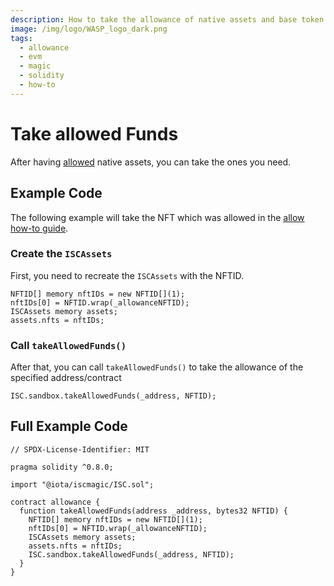 ```yaml
---
description: How to take the allowance of native assets and base token
image: /img/logo/WASP_logo_dark.png
tags:
  - allowance
  - evm
  - magic
  - solidity
  - how-to
---
```


# Take allowed Funds

After having [allowed](./allow.md) native assets, you can take the ones you need.

## Example Code

The following example will take the NFT which was allowed in the [allow how-to guide](./allow.md).

### Create the `ISCAssets`

First, you need to recreate the `ISCAssets` with the NFTID.

```solidity
NFTID[] memory nftIDs = new NFTID[](1);
nftIDs[0] = NFTID.wrap(_allowanceNFTID);
ISCAssets memory assets;
assets.nfts = nftIDs;
```

### Call `takeAllowedFunds()`

After that, you can call `takeAllowedFunds()` to take the allowance of the specified address/contract

```solidity
ISC.sandbox.takeAllowedFunds(_address, NFTID);
```

## Full Example Code

```solidity
// SPDX-License-Identifier: MIT

pragma solidity ^0.8.0;

import "@iota/iscmagic/ISC.sol";

contract allowance {
  function takeAllowedFunds(address _address, bytes32 NFTID) {
    NFTID[] memory nftIDs = new NFTID[](1);
    nftIDs[0] = NFTID.wrap(_allowanceNFTID);
    ISCAssets memory assets;
    assets.nfts = nftIDs;
    ISC.sandbox.takeAllowedFunds(_address, NFTID);
  }
}
```
